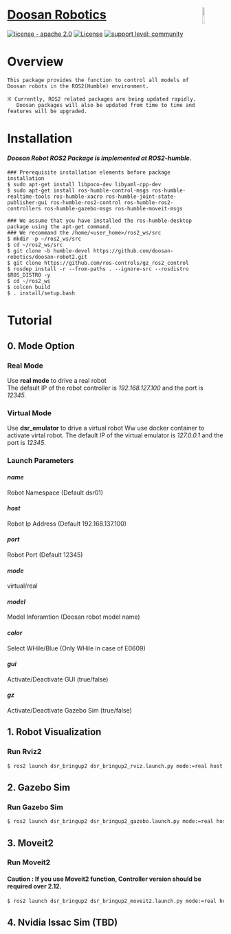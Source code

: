 

# [Doosan Robotics](http://www.doosanrobotics.com/kr/)<img src="https://user-images.githubusercontent.com/47092672/97660147-142f1f00-1ab4-11eb-9d14-48f30a666cdc.PNG" width="10%" align="right">
[![license - apache 2.0](https://img.shields.io/:license-Apache%202.0-yellowgreen.svg)](https://opensource.org/licenses/Apache-2.0)
[![License](https://img.shields.io/badge/License-BSD%203--Clause-blue.svg)](https://opensource.org/licenses/BSD-3-Clause)
[![support level: community](https://img.shields.io/badge/support%20level-community-lightgray.png)](http://rosindustrial.org/news/2016/10/7/better-supporting-a-growing-ros-industrial-software-platform)
# Overview
    
    This package provides the function to control all models of Doosan robots in the ROS2(Humble) environment.
    
    ※ Currently, ROS2 related packages are being updated rapidly. 
       Doosan packages will also be updated from time to time and features will be upgraded.
 

# Installation 
#### *Doosan Robot ROS2 Package is implemented at ROS2-humble.*
    ### Prerequisite installation elements before package installation
    $ sudo apt-get install libpoco-dev libyaml-cpp-dev
    $ sudo apt-get install ros-humble-control-msgs ros-humble-realtime-tools ros-humble-xacro ros-humble-joint-state-publisher-gui ros-humble-ros2-control ros-humble-ros2-controllers ros-humble-gazebo-msgs ros-humble-moveit-msgs
    
    ### We assume that you have installed the ros-humble-desktop package using the apt-get command.
    ### We recommand the /home/<user_home>/ros2_ws/src
    $ mkdir -p ~/ros2_ws/src
    $ cd ~/ros2_ws/src
    $ git clone -b humble-devel https://github.com/doosan-robotics/doosan-robot2.git
    $ git clone https://github.com/ros-controls/gz_ros2_control
    $ rosdep install -r --from-paths . --ignore-src --rosdistro $ROS_DISTRO -y
    $ cd ~/ros2_ws
    $ colcon build
    $ . install/setup.bash


# Tutorial
## 0. Mode Option
### Real Mode 
Use __real mode__ to drive a real robot   
The default IP of the robot controller is _192.168.127.100_ and the port is _12345_.

### Virtual Mode
Use __dsr_emulator__ to drive a virtual robot
Ww use docker container to activate virtal robot.
The default IP of the virtual emulator is _127.0.0.1_ and the port is _12345_.

### Launch Parameters
#### *name* 
Robot Namespace (Default dsr01)
#### *host* 
Robot Ip Address (Default 192.168.137.100)
#### *port* 
Robot Port (Default 12345)
#### *mode* 
virtual/real 
#### *model*
Model Inforamtion (Doosan robot model name)
#### *color*
Select WHile/Blue (Only WHile in case of E0609)
#### *gui*
Activate/Deactivate GUI (true/false)
#### *gz*
Activate/Deactivate Gazebo Sim (true/false) 



## 1. Robot Visualization 
### Run Rviz2
```bash
$ ros2 launch dsr_bringup2 dsr_bringup2_rviz.launch.py mode:=real host:=192.168.137.100 model:=m1013
```


## 2. Gazebo Sim 
### Run Gazebo Sim
```bash
$ ros2 launch dsr_bringup2 dsr_bringup2_gazebo.launch.py mode:=real host:=192.168.137.100 model:=m1013
```

## 3. Moveit2 
### Run Moveit2
#### Caution : If you use Moveit2 function, Controller version should be required over 2.12.
```bash
$ ros2 launch dsr_bringup2 dsr_bringup2_moveit2.launch.py mode:=real host:=192.168.137.100 model:=m1013
```

## 4. Nvidia Issac Sim (TBD)
